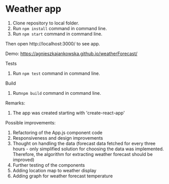 # Weather app

1. Clone repository to local folder.
2. Run ```npm install``` command in command line.
3. Run ```npm start``` command in command line.

Then open http://localhost:3000/ to see app.

Demo: https://agnieszkajankowska.github.io/weatherForecast/

Tests
1. Run ```npm test``` command in command line.

Build
1. Run```npm build``` command in command line.

Remarks:
1. The app was created starting with 'create-react-app'

Possible improvements:
1. Refactoring of the App.js component code
2. Responsiveness and design improvements
3. Thought on handling the data (forecast data fetched for every three hours - only simplified solution
for choosing the data was implemented. Therefore, the algorithm for extracting
weather forecast should be improved)
4. Further testing of the components
5. Adding location map to weather display
6. Adding graph for weather forecast temperature
